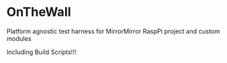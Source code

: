 # OnTheWall
Platform agnostic test harness for MirrorMirror RaspPi project and custom modules 

Including Build Scripts!!!

